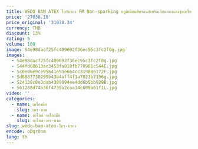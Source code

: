 ```yaml
---
title: WEDO BAM ATEX ใบรับรอง FM Non-sparking อลูมิเนียมสีบรอนซ์เบริลเลียมทองแดงชุดเครื่องมือ-9 ชิ้น
price: '27038.18'
price_original: '31078.34'
currency: THB
discount: 13%
rating: 5
volume: 100
image: S4e98dacf25fc409692f36ec95c3fc2f0g.jpg
images:
  - S4e98dacf25fc409692f36ec95c3fc2f0g.jpg
  - S44fd68613ac3453fa018fb770981c544E.jpg
  - Sc0e06e9ce95641e9ae664cc319886172F.jpg
  - Sd8887730299b43b4aff4f1a7023b7156g.jpg
  - S24138c8e3dab4389894ee4dd6b5bb929B.jpg
  - S61288d74b36f4739a2caa14c609a61f1L.jpg
video: ''
categories:
  - name: เครื่องมือ
    slug: เคร-องม
  - name: อะไหล่ เครื่องมือ
    slug: อะไหล-เคร-องม
slug: wedo-bam-atex-ใบร-บรอง
encode: oDqrOnm
lang: th
---
```

  